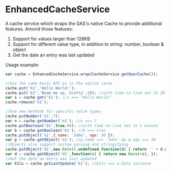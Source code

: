 # EnhancedCacheService

A cache service which wraps the GAS's native Cache to provide additional features.
Amond those features:

1. Support for values larger than 128KB
2. Support for different value type, in addition to string: number, boolean & object
3. Get the date an entry was last updated

Usage example:
```javascript
var cache = EnhancedCacheService.wrap(CacheService.getUserCache());

//Use the same basic API as in the native cache
cache.put('k1','Hello World!');
cache.put('k2','Beam me up, Scotty',20); //with time-to-live set to 20 seconds
var s = cache.get('k1'); //s === 'Hello World!'
cache.remove('k2');

//Use new methods for specific value types
cache.putNumber('n1',7);
var n = cache.getNumber('n1'); //n === 7
cache.putBoolean('b1',true,60); //with time-to-live set to 1 minute
var b = cache.getBoolean('b1'); //b === true
cache.putObject('o1',{ name: 'John', age: 30 });
var p = cache.getObject('o1'); //p.name === 'John' && p.age === 30
//Objects also support custom parsing and stringifying
cache.putObject('d1',new Date(),undefined,function(d) { return '' + d.getTime(); });
var d = cache.getObject('d1',function(s) { return new Date(+s); });
//Get the date an entry was last updated
var k1lu = cache.getLastUpdate('k1'); //k1lu === a Date instance
```
